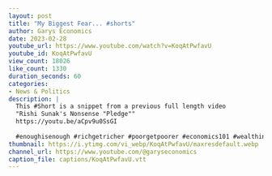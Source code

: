 ```yaml
---
layout: post
title: "My Biggest Fear... #shorts"
author: Garys Economics
date: 2023-02-28
youtube_url: https://www.youtube.com/watch?v=KoqAtPwfavU
youtube_id: KoqAtPwfavU
view_count: 18026
like_count: 1330
duration_seconds: 60
categories:
- News & Politics
description: |
  This #Short is a snippet from a previous full length video 
  "Rishi Sunak's Nonsense "Pledge"" 
  https://youtu.be/aCpv9u0SsGI
  
  #enoughisenough #richgetricher #poorgetpoorer #economics101 #wealthinequality #taxwealthnotwork #extremism #biggestfear
thumbnail: https://i.ytimg.com/vi_webp/KoqAtPwfavU/maxresdefault.webp
channel_url: https://www.youtube.com/@garyseconomics
caption_file: captions/KoqAtPwfavU.vtt
---
```

